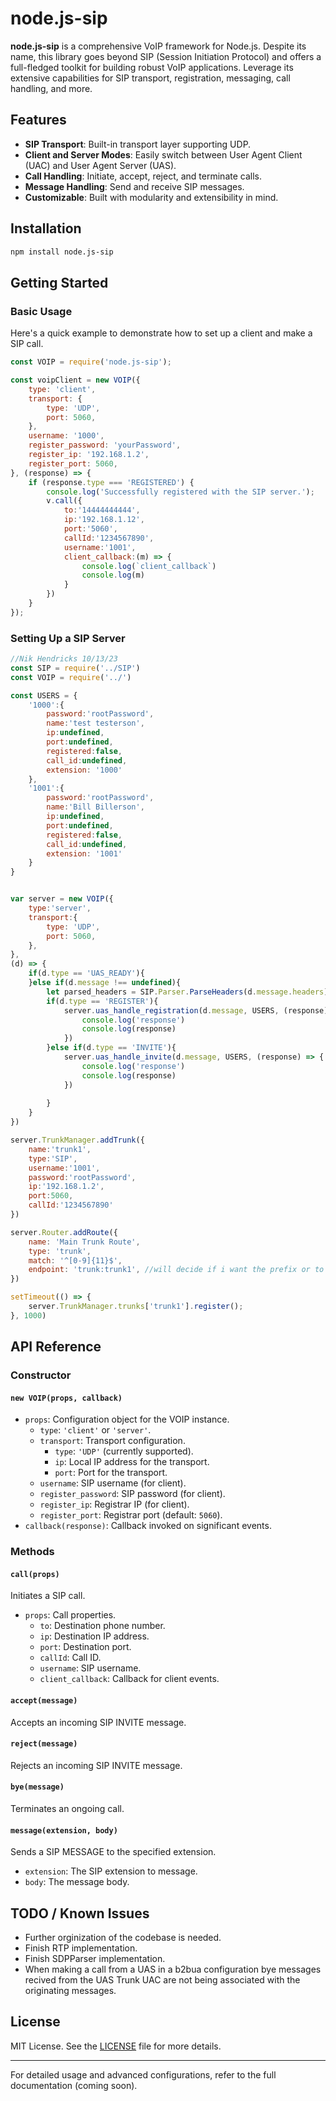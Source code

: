 # node.js-sip

**node.js-sip** is a comprehensive VoIP framework for Node.js. Despite its name, this library goes beyond SIP (Session Initiation Protocol) and offers a full-fledged toolkit for building robust VoIP applications. Leverage its extensive capabilities for SIP transport, registration, messaging, call handling, and more.

## Features

- **SIP Transport**: Built-in transport layer supporting UDP.
- **Client and Server Modes**: Easily switch between User Agent Client (UAC) and User Agent Server (UAS).
- **Call Handling**: Initiate, accept, reject, and terminate calls.
- **Message Handling**: Send and receive SIP messages.
- **Customizable**: Built with modularity and extensibility in mind.

## Installation

```bash
npm install node.js-sip
```

## Getting Started

### Basic Usage

Here's a quick example to demonstrate how to set up a client and make a SIP call.

```javascript
const VOIP = require('node.js-sip');

const voipClient = new VOIP({
    type: 'client',
    transport: {
        type: 'UDP',
        port: 5060,
    },
    username: '1000',
    register_password: 'yourPassword',
    register_ip: '192.168.1.2',
    register_port: 5060,
}, (response) => {
    if (response.type === 'REGISTERED') {
        console.log('Successfully registered with the SIP server.');
        v.call({
            to:'14444444444',
            ip:'192.168.1.12',
            port:'5060',
            callId:'1234567890',
            username:'1001',
            client_callback:(m) => {
                console.log(`client_callback`)
                console.log(m)
            }
        })
    }
});
```

### Setting Up a SIP Server

```javascript
//Nik Hendricks 10/13/23
const SIP = require('../SIP')
const VOIP = require('../')

const USERS = {
    '1000':{
        password:'rootPassword',
        name:'test testerson',
        ip:undefined,
        port:undefined,
        registered:false,
        call_id:undefined,  
        extension: '1000'
    },
    '1001':{
        password:'rootPassword',
        name:'Bill Billerson',
        ip:undefined,
        port:undefined,
        registered:false,
        call_id:undefined,  
        extension: '1001'
    }
}


var server = new VOIP({
    type:'server',
    transport:{
        type: 'UDP',
        port: 5060,
    },
},
(d) => {
    if(d.type == 'UAS_READY'){
    }else if(d.message !== undefined){
        let parsed_headers = SIP.Parser.ParseHeaders(d.message.headers);
        if(d.type == 'REGISTER'){
            server.uas_handle_registration(d.message, USERS, (response) => {
                console.log('response')
                console.log(response)
            })
        }else if(d.type == 'INVITE'){
            server.uas_handle_invite(d.message, USERS, (response) => {
                console.log('response')
                console.log(response)
            })
            
        }
    }
})

server.TrunkManager.addTrunk({
    name:'trunk1',
    type:'SIP',
    username:'1001',
    password:'rootPassword',
    ip:'192.168.1.2',
    port:5060,
    callId:'1234567890'
})

server.Router.addRoute({
    name: 'Main Trunk Route',
    type: 'trunk',
    match: '^[0-9]{11}$',
    endpoint: 'trunk:trunk1', //will decide if i want the prefix or to use the type property
})

setTimeout(() => {
    server.TrunkManager.trunks['trunk1'].register();
}, 1000)
```

## API Reference

### Constructor

#### `new VOIP(props, callback)`
- `props`: Configuration object for the VOIP instance.
  - `type`: `'client'` or `'server'`.
  - `transport`: Transport configuration.
    - `type`: `'UDP'` (currently supported).
    - `ip`: Local IP address for the transport.
    - `port`: Port for the transport.
  - `username`: SIP username (for client).
  - `register_password`: SIP password (for client).
  - `register_ip`: Registrar IP (for client).
  - `register_port`: Registrar port (default: `5060`).
- `callback(response)`: Callback invoked on significant events.

### Methods

#### `call(props)`
Initiates a SIP call.
- `props`: Call properties.
  - `to`: Destination phone number.
  - `ip`: Destination IP address.
  - `port`: Destination port.
  - `callId`: Call ID.
  - `username`: SIP username.
  - `client_callback`: Callback for client events.

#### `accept(message)`
Accepts an incoming SIP INVITE message.

#### `reject(message)`
Rejects an incoming SIP INVITE message.

#### `bye(message)`
Terminates an ongoing call.

#### `message(extension, body)`
Sends a SIP MESSAGE to the specified extension.
- `extension`: The SIP extension to message.
- `body`: The message body.

## TODO / Known Issues
- Further orginization of the codebase is needed.
- Finish RTP implementation.
- Finish SDPParser implementation.
- When making a call from a UAS in a b2bua configuration bye messages recived from the UAS Trunk UAC are not being associated with the originating messages.



## License

MIT License. See the [LICENSE](./LICENSE) file for more details.

---

For detailed usage and advanced configurations, refer to the full documentation (coming soon).

